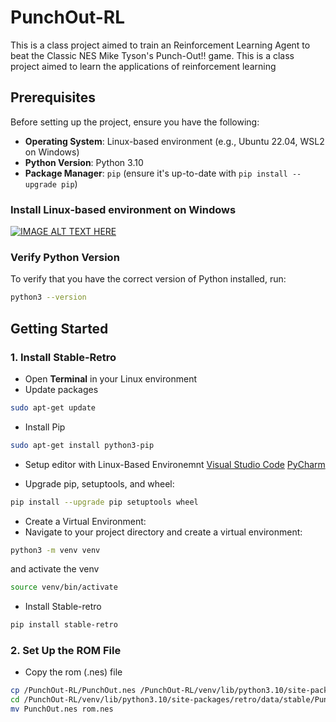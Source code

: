 # PunchOut-RL
This is a class project aimed to train an Reinforcement Learning Agent to beat the Classic NES Mike Tyson's Punch-Out!! game. This is a class project aimed to learn the applications of reinforcement learning

## Prerequisites

Before setting up the project, ensure you have the following:

- **Operating System**: Linux-based environment (e.g., Ubuntu 22.04, WSL2 on Windows)
- **Python Version**: Python 3.10 
- **Package Manager**: `pip` (ensure it's up-to-date with `pip install --upgrade pip`)

### Install Linux-based environment on Windows
[![IMAGE ALT TEXT HERE](https://img.youtube.com/vi/28Ei63qtquQ/0.jpg)](https://www.youtube.com/watch?v=28Ei63qtquQ)

### Verify Python Version

To verify that you have the correct version of Python installed, run:

```bash
python3 --version
```

## Getting Started

### 1. Install Stable-Retro
- Open **Terminal** in your Linux environment
- Update packages
```bash
sudo apt-get update
```

- Install Pip
```bash
sudo apt-get install python3-pip
```

- Setup editor with Linux-Based Environemnt
[Visual Studio Code](https://code.visualstudio.com/docs/remote/wsl)
[PyCharm](https://www.jetbrains.com/help/pycharm/using-wsl-as-a-remote-interpreter.html)

- Upgrade pip, setuptools, and wheel:
```bash
pip install --upgrade pip setuptools wheel
```

- Create a Virtual Environment: <br>
- Navigate to your project directory and create a virtual environment:
```bash
python3 -m venv venv
```
and activate the venv
```bash
source venv/bin/activate
```

- Install Stable-retro
```bash
pip install stable-retro
```

### 2. Set Up the ROM File
- Copy the rom (.nes) file 
```bash
cp /PunchOut-RL/PunchOut.nes /PunchOut-RL/venv/lib/python3.10/site-packages/retro/data/stable/PunchOut-Nes/
cd /PunchOut-RL/venv/lib/python3.10/site-packages/retro/data/stable/PunchOut-Nes/
mv PunchOut.nes rom.nes
```
